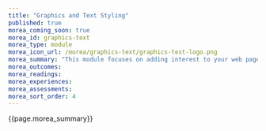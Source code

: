```yaml
---
title: "Graphics and Text Styling"
published: true
morea_coming_soon: true
morea_id: graphics-text
morea_type: module
morea_icon_url: /morea/graphics-text/graphics-text-logo.png
morea_summary: "This module focuses on adding interest to your web pages through the use of graphics and text styling."
morea_outcomes:
morea_readings:
morea_experiences:
morea_assessments:
morea_sort_order: 4
---
```



{{page.morea_summary}}
